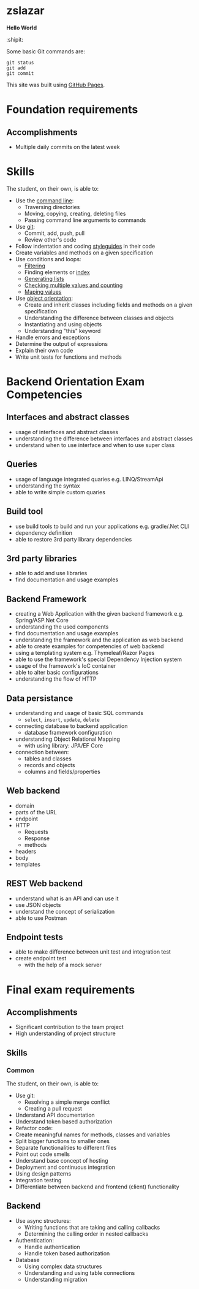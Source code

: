 # zslazar

**Hello World**

:shipit:

Some basic Git commands are:
```
git status
git add
git commit
```

This site was built using [GitHub Pages](https://pages.github.com/).

# Foundation requirements

## Accomplishments
* Multiple daily commits on the latest week

# Skills
The student, on their own, is able to:

* Use the [command line](https://docs.google.com/spreadsheets/d/1QvmT8nzd6iJ3blg6utnlJ1ICDlabPakSgjoi_z4KPhs/edit#gid=1880545517):
	* Traversing directories
	* Moving, copying, creating, deleting files
	* Passing command line arguments to commands
* Use [git](https://docs.google.com/spreadsheets/d/1QvmT8nzd6iJ3blg6utnlJ1ICDlabPakSgjoi_z4KPhs/edit#gid=934284214):
	* Commit, add, push, pull
	* Review other's code
* Follow indentation and coding [styleguides](https://docs.microsoft.com/en-us/dotnet/csharp/programming-guide/inside-a-program/coding-conventions) in their code
* Create variables and methods on a given specification
* Use conditions and loops:
	* [Filtering](https://github.com/greenfox-academy/zslazar/blob/master/week-02/day-01/Exercise18OddEven/Exercise18OddEven/Program.cs)
	* Finding elements or [index](https://github.com/greenfox-academy/zslazar/blob/master/week-02/day-02/07-PrintThird/07-PrintThird/Program.cs)
	* [Generating lists](https://github.com/greenfox-academy/zslazar/blob/master/week-02/day-03/Lists01SolarSystem/Lists01SolarSystem/Program.cs)
	* [Checking multiple values and counting](https://github.com/greenfox-academy/zslazar/tree/master/week-02/day-05/GuessMyNumber)
	* [Maping values](https://github.com/greenfox-academy/zslazar/tree/master/week-02/day-03/Dictionary02StudentCounter)
* Use [object orientation](https://github.com/greenfox-academy/zslazar/tree/master/week-04/day-01/SharpieSet/SharpieSet):
	* Create and inherit classes including fields and methods on a given specification
	* Understanding the difference between classes and objects
	* Instantiating and using objects
	* Understanding "this" keyword
* Handle errors and exceptions
* Determine the output of expressions
* Explain their own code
* Write unit tests for functions and methods


# Backend Orientation Exam Competencies

## Interfaces and abstract classes
* usage of interfaces and abstract classes
* understanding the difference between interfaces and abstract classes
* understand when to use interface and when to use super class

## Queries
* usage of language integrated quaries e.g. LINQ/StreamApi
* understanding the syntax
* able to write simple custom quaries

## Build tool
* use build tools to build and run your applications e.g. gradle/.Net CLI
* dependency definition
* able to restore 3rd party library dependencies

## 3rd party libraries
* able to add and use libraries
* find documentation and usage examples

## Backend Framework
* creating a Web Application with the given backend framework e.g. Spring/ASP.Net Core
* understanding the used components
* find documentation and usage examples
* understanding the framework and the application as web backend
* able to create examples for competencies of web backend
* using a templating system e.g. Thymeleaf/Razor Pages
* able to use the framework's special Dependency Injection system
* usage of the framework's IoC container
* able to alter basic configurations
* understanding the flow of HTTP

## Data persistance
* understanding and usage of basic SQL commands
	* `select`, `insert`, `update`, `delete`
* connecting database to backend application
	* database framework configuration
* understanding Object Relational Mapping
	* with using library: JPA/EF Core
* connection between:
	* tables and classes
	* records and objects
	* columns and fields/properties

## Web backend
* domain
* parts of the URL
* endpoint
* HTTP
	* Requests
	* Response
	* methods
* headers
* body
* templates

## REST Web backend
* understand what is an API and can use it
* use JSON objects
* understand the concept of serialization
* able to use Postman

## Endpoint tests
* able to make difference between unit test and integration test
* create endpoint test
	* with the help of a mock server


# Final exam requirements

## Accomplishments
* Significant contribution to the team project
* High understanding of project structure

## Skills
### Common
The student, on their own, is able to:

* Use git:
	* Resolving a simple merge conflict
	* Creating a pull request
* Understand API documentation
* Understand token based authorization
* Refactor code:
* Create meaningful names for methods, classes and variables
* Split bigger functions to smaller ones
* Separate functionalities to different files
* Point out code smells
* Understand base concept of hosting
* Deployment and continuous integration
* Using design patterns
* Integration testing
* Differentiate between backend and frontend (client) functionality

## Backend
* Use async structures:
	* Writing functions that are taking and calling callbacks
	* Determining the calling order in nested callbacks
* Authentication:
	* Handle authentication
	* Handle token based authorization
* Database
	* Using complex data structures
	* Understanding and using table connections
	* Understanding migration


